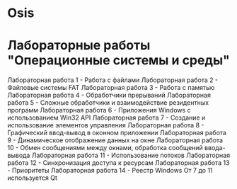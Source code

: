 # Osis
# Лабораторные работы "Операционные системы и среды"
Лабораторная работа 1 - Работа с файлами
Лабораторная работа 2 - Файловые системы FAT
Лабораторная работа 3 - Работа с памятью
Лабораторная работа 4 - Обработчики прерываний
Лабораторная работа 5 - Сложные обработчики и взаимодействие резидентных программ
Лабораторная работа 6 - Приложения Windows с использованием Win32 API
Лабораторная работа 7 - Создание и использование элементов управления
Лабораторная работа 8 - Графический ввод-вывод в оконном приложении
Лабораторная работа 9 - Динамическое отображение данных на окне
Лабораторная работа 10 - Обмен сообщениями между окнами, обработка сообщений ввода-вывода
Лабораторная работа 11 - Использование потоков
Лабораторная работа 12 - Синхронизация доступа к ресурсам
Лабораторная работа 13 - Приоритеты
Лабораторная работа 14 - Реестр Windows
От 7 до 11 используется Qt